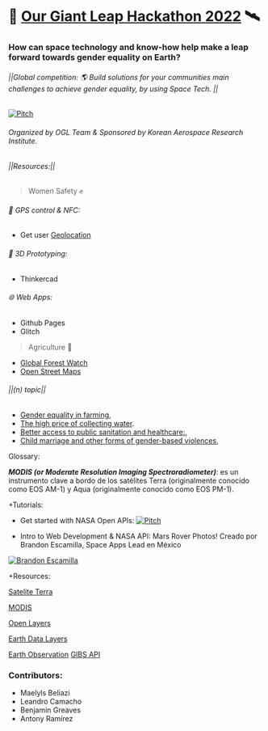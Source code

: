 # 🤖 [Our Giant Leap Hackathon 2022](https://spacegeneration.org/our-giant-leap-hackathon-2022) 🛰️ 

### How can space technology and know-how help make a leap forward towards gender equality on Earth?
###### ||Global competition: 🌎 Build solutions for your communities main challenges to achieve gender equality, by using Space Tech. ||


[![Pitch](https://img.youtube.com/vi/pErzslMIl68/0.jpg)](https://youtu.be/pErzslMIl68)

###### Organized by OGL Team & Sponsored by Korean Aerospace Research Institute.


###### ||Resources:|| 

> Women Safety ✊

###### 📍 GPS control & NFC:
- Get user [Geolocation](https://developers.google.com/maps/documentation/javascript/examples/map-geolocation#maps_map_geolocation-html)

###### 👾 3D Prototyping:
- Thinkercad

###### 🌐 Web Apps:
- Github Pages
- Glitch

> Agriculture 🌾

- [Global Forest Watch](#)
- [Open Street Maps](#)


###### ||(n) topic|| 


- [Gender equality in farming](#), 
- [The high price of collecting water](#).  
- [Better access to public sanitation and healthcare:](#), 
- [Child marriage and other forms of gender-based violences](#),  


Glossary:

***MODIS (or Moderate Resolution Imaging Spectroradiometer)***: es un instrumento clave a bordo de los satélites Terra (originalmente conocido como EOS AM-1) y Aqua (originalmente conocido como EOS PM-1). 

+Tutorials:
- Get started with NASA Open APIs:
[![Pitch](https://img.youtube.com/vi/6D3bOMDwhJA/0.jpg)](https://youtu.be/Jn-0g8E-uLw)

- Intro to Web Development & NASA API: Mars Rover Photos!
 Creado por Brandon Escamilla, Space Apps Lead en México

[![Brandon Escamilla](https://img.youtube.com/vi/KcyGr_onNiM/1.jpg)](https://youtu.be/KcyGr_onNiM)

+Resources:

[Satelite Terra](https://terra.nasa.gov/about/terra-instruments/modis)

[MODIS](https://modis.gsfc.nasa.gov/data/)
 
[Open Layers](https://openlayers.org/)

[Earth Data Layers](https://wiki.earthdata.nasa.gov/display/GIBS/GIBS+Available+Imagery+Products#expand-CorrectedReflectance17Products)
 
[Earth Observation](https://earthdata.nasa.gov/earth-observation-data/near-real-time/download-nrt-data/modis-nrt
)
[GIBS API](https://wiki.earthdata.nasa.gov/display/GIBS/GIBS+API+for+Developers#GIBSAPIforDevelopers-ImageryAPI/Services)



### Contributors:
- Maelyls Beliazi
- Leandro Camacho
- Benjamin Greaves 
- Antony Ramírez

